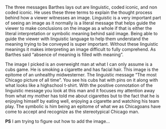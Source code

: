 The three messages Barthes lays out are linguistic, coded iconic, and non coded iconic. He uses these three terms to explain the thought process behind how a viewer witnesses an image. Linguistic is a very important part of seeing an image as it normally is a literal message that helps guide the viewer to make conclusions on the image as a whole if that is either the literal interpretation or symbolic meaning behind said image. Being able to guide the viewer with linguistic language to help them understand the meaning trying to be conveyed is super important. Without these linguistic meanings it makes interpreting an image difficult to fully comprehend. As Barthes said “absence of meaning is filled with meaning”.

The image I picked is an overweight man at what I can only assume is a cubs game. He is smoking a cigarette and has facial hair. This image is the epitome of an unhealthy midwesterner. The linguistic message “The most Chicago picture of all time”.  You see his cubs hat with pins on it along with what looks like a highschool t-shirt. With the positive connotation of the linguistic message you look at this man and it focuses my attention away from what my mother has told me about cigarettes but to the fact that he is enjoying himself by eating well, enjoying a cigarette and watching his team play. The symbolic is him being an epitome of what we as Chicagoans have come to accept and recognize as the stereotypical Chicago man.


____PS____
I am trying to figure out how to add the image...

